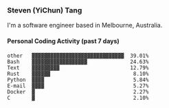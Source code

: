 ### Steven (YiChun) Tang

I'm a software engineer based in Melbourne, Australia.

#### Personal Coding Activity (past 7 days)
```
other   ▓▓▓▓▓▓▓▓▓▓▓▓▓▓▓▓▓▓▓▓▓▓▓▓▓▓▓▓▓▓  39.01%
Bash    ▓▓▓▓▓▓▓▓▓▓▓▓▓▓▓▓▓▓              24.63%
Text    ▓▓▓▓▓▓▓▓▓                       12.79%
Rust    ▓▓▓▓▓▓                           8.10%
Python  ▓▓▓▓                             5.84%
E-mail  ▓▓▓▓                             5.27%
Docker  ▓                                2.27%
C       ▓                                2.10%
```
